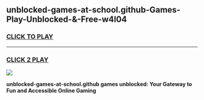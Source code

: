 
## unblocked-games-at-school.github-Games-Play-Unblocked-&-Free-w4l04
<h3>
<a href="https://premium76.site?title=unblocked-games-at-school.github&ref=24A">CLICK TO PLAY</a></h3>
<hr>

<h3>
<a href="https://premium76.site?title=unblocked-games-at-school.github&ref=24A">CLICK 2 PLAY</a>
  
</h3>

<a href="https://premium76.site?title=unblocked-games-at-school.github&ref=24A"><img src="https://clearcache.store/games.png"></a>


**unblocked-games-at-school.github games unblocked: Your Gateway to Fun and Accessible Online Gaming**
